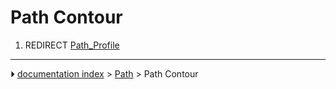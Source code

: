 # Path Contour
1.  REDIRECT [Path_Profile](Path_Profile.md)



---
⏵ [documentation index](../README.md) > [Path](Path_Workbench.md) > Path Contour
